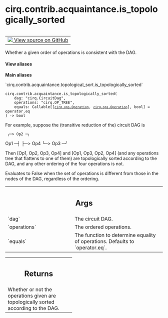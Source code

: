 <div itemscope itemtype="http://developers.google.com/ReferenceObject">
<meta itemprop="name" content="cirq.contrib.acquaintance.is_topologically_sorted" />
<meta itemprop="path" content="Stable" />
</div>

# cirq.contrib.acquaintance.is_topologically_sorted

<!-- Insert buttons and diff -->

<table class="tfo-notebook-buttons tfo-api" align="left">

<td>
  <a target="_blank" href="https://github.com/quantumlib/cirq/tree/master/cirq/contrib/acquaintance/topological_sort.py">
    <img src="https://www.tensorflow.org/images/GitHub-Mark-32px.png" />
    View source on GitHub
  </a>
</td>
</table>



Whether a given order of operations is consistent with the DAG.

<section class="expandable">
  <h4 class="showalways">View aliases</h4>
  <p>
<b>Main aliases</b>
<p>`cirq.contrib.acquaintance.topological_sort.is_topologically_sorted`</p>
</p>
</section>

<pre class="devsite-click-to-copy prettyprint lang-py tfo-signature-link">
<code>cirq.contrib.acquaintance.is_topologically_sorted(
    dag: "cirq.CircuitDag",
    operations: "cirq.OP_TREE",
    equals: Callable[[<a href="../../../cirq/ops/Operation.md"><code>cirq.ops.Operation</code></a>, <a href="../../../cirq/ops/Operation.md"><code>cirq.ops.Operation</code></a>], bool] = operator.eq
) -> bool
</code></pre>



<!-- Placeholder for "Used in" -->

For example, suppose the (transitive reduction of the) circuit DAG is

     ╭─> Op2 ─╮
Op1 ─┤        ├─> Op4
     ╰─> Op3 ─╯

Then [Op1, Op2, Op3, Op4] and [Op1, Op3, Op2, Op4] (and any operations
tree that flattens to one of them) are topologically sorted according
to the DAG, and any other ordering of the four operations is not.

Evaluates to False when the set of operations is different from those
in the nodes of the DAG, regardless of the ordering.

<!-- Tabular view -->
 <table class="responsive fixed orange">
<colgroup><col width="214px"><col></colgroup>
<tr><th colspan="2"><h2 class="add-link">Args</h2></th></tr>

<tr>
<td>
`dag`
</td>
<td>
The circuit DAG.
</td>
</tr><tr>
<td>
`operations`
</td>
<td>
The ordered operations.
</td>
</tr><tr>
<td>
`equals`
</td>
<td>
The function to determine equality of operations. Defaults to
`operator.eq`.
</td>
</tr>
</table>



<!-- Tabular view -->
 <table class="responsive fixed orange">
<colgroup><col width="214px"><col></colgroup>
<tr><th colspan="2"><h2 class="add-link">Returns</h2></th></tr>
<tr class="alt">
<td colspan="2">
Whether or not the operations given are topologically sorted
according to the DAG.
</td>
</tr>

</table>

